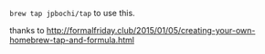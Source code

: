 `brew tap jpbochi/tap` to use this.

thanks to http://formalfriday.club/2015/01/05/creating-your-own-homebrew-tap-and-formula.html
